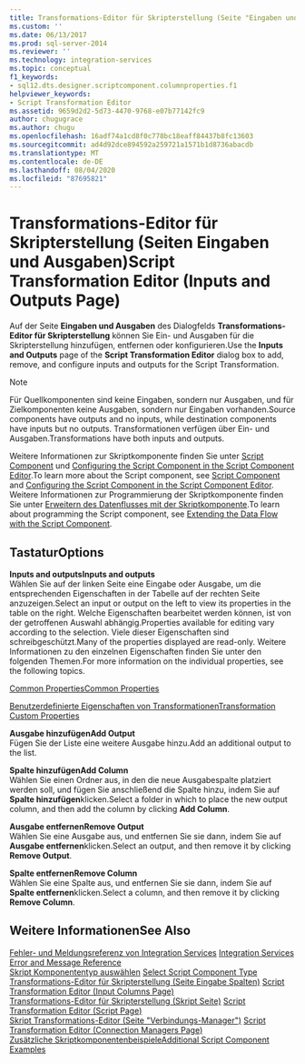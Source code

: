 ```yaml
---
title: Transformations-Editor für Skripterstellung (Seite "Eingaben und Ausgaben") | Microsoft-Dokumentation
ms.custom: ''
ms.date: 06/13/2017
ms.prod: sql-server-2014
ms.reviewer: ''
ms.technology: integration-services
ms.topic: conceptual
f1_keywords:
- sql12.dts.designer.scriptcomponent.columnproperties.f1
helpviewer_keywords:
- Script Transformation Editor
ms.assetid: 9659d2d2-5d73-4470-9768-e07b77142fc9
author: chugugrace
ms.author: chugu
ms.openlocfilehash: 16adf74a1cd8f0c778bc18eaff84437b8fc13603
ms.sourcegitcommit: ad4d92dce894592a259721a1571b1d8736abacdb
ms.translationtype: MT
ms.contentlocale: de-DE
ms.lasthandoff: 08/04/2020
ms.locfileid: "87695821"
---
```

# <a name="script-transformation-editor-inputs-and-outputs-page"></a><span data-ttu-id="2d5c4-102">Transformations-Editor für Skripterstellung (Seiten Eingaben und Ausgaben)</span><span class="sxs-lookup"><span data-stu-id="2d5c4-102">Script Transformation Editor (Inputs and Outputs Page)</span></span>
  <span data-ttu-id="2d5c4-103">Auf der Seite **Eingaben und Ausgaben** des Dialogfelds **Transformations-Editor für Skripterstellung** können Sie Ein- und Ausgaben für die Skripterstellung hinzufügen, entfernen oder konfigurieren.</span><span class="sxs-lookup"><span data-stu-id="2d5c4-103">Use the **Inputs and Outputs** page of the **Script Transformation Editor** dialog box to add, remove, and configure inputs and outputs for the Script Transformation.</span></span>  
  
> [!NOTE]  
>  <span data-ttu-id="2d5c4-104">Für Quellkomponenten sind keine Eingaben, sondern nur Ausgaben, und für Zielkomponenten keine Ausgaben, sondern nur Eingaben vorhanden.</span><span class="sxs-lookup"><span data-stu-id="2d5c4-104">Source components have outputs and no inputs, while destination components have inputs but no outputs.</span></span> <span data-ttu-id="2d5c4-105">Transformationen verfügen über Ein- und Ausgaben.</span><span class="sxs-lookup"><span data-stu-id="2d5c4-105">Transformations have both inputs and outputs.</span></span>  
  
 <span data-ttu-id="2d5c4-106">Weitere Informationen zur Skriptkomponente finden Sie unter [Script Component](data-flow/transformations/script-component.md) und [Configuring the Script Component in the Script Component Editor](extending-packages-scripting/data-flow-script-component/configuring-the-script-component-in-the-script-component-editor.md).</span><span class="sxs-lookup"><span data-stu-id="2d5c4-106">To learn more about the Script component, see [Script Component](data-flow/transformations/script-component.md) and [Configuring the Script Component in the Script Component Editor](extending-packages-scripting/data-flow-script-component/configuring-the-script-component-in-the-script-component-editor.md).</span></span> <span data-ttu-id="2d5c4-107">Weitere Informationen zur Programmierung der Skriptkomponente finden Sie unter [Erweitern des Datenflusses mit der Skriptkomponente](extending-packages-scripting/data-flow-script-component/extending-the-data-flow-with-the-script-component.md).</span><span class="sxs-lookup"><span data-stu-id="2d5c4-107">To learn about programming the Script component, see [Extending the Data Flow with the Script Component](extending-packages-scripting/data-flow-script-component/extending-the-data-flow-with-the-script-component.md).</span></span>  
  
## <a name="options"></a><span data-ttu-id="2d5c4-108">Tastatur</span><span class="sxs-lookup"><span data-stu-id="2d5c4-108">Options</span></span>  
 <span data-ttu-id="2d5c4-109">**Inputs and outputs**</span><span class="sxs-lookup"><span data-stu-id="2d5c4-109">**Inputs and outputs**</span></span>  
 <span data-ttu-id="2d5c4-110">Wählen Sie auf der linken Seite eine Eingabe oder Ausgabe, um die entsprechenden Eigenschaften in der Tabelle auf der rechten Seite anzuzeigen.</span><span class="sxs-lookup"><span data-stu-id="2d5c4-110">Select an input or output on the left to view its properties in the table on the right.</span></span> <span data-ttu-id="2d5c4-111">Welche Eigenschaften bearbeitet werden können, ist von der getroffenen Auswahl abhängig.</span><span class="sxs-lookup"><span data-stu-id="2d5c4-111">Properties available for editing vary according to the selection.</span></span> <span data-ttu-id="2d5c4-112">Viele dieser Eigenschaften sind schreibgeschützt.</span><span class="sxs-lookup"><span data-stu-id="2d5c4-112">Many of the properties displayed are read-only.</span></span> <span data-ttu-id="2d5c4-113">Weitere Informationen zu den einzelnen Eigenschaften finden Sie unter den folgenden Themen.</span><span class="sxs-lookup"><span data-stu-id="2d5c4-113">For more information on the individual properties, see the following topics.</span></span>  
  
 [<span data-ttu-id="2d5c4-114">Common Properties</span><span class="sxs-lookup"><span data-stu-id="2d5c4-114">Common Properties</span></span>](../../2014/integration-services/common-properties.md)  
  
 [<span data-ttu-id="2d5c4-115">Benutzerdefinierte Eigenschaften von Transformationen</span><span class="sxs-lookup"><span data-stu-id="2d5c4-115">Transformation Custom Properties</span></span>](data-flow/transformations/transformation-custom-properties.md)  
  
 <span data-ttu-id="2d5c4-116">**Ausgabe hinzufügen**</span><span class="sxs-lookup"><span data-stu-id="2d5c4-116">**Add Output**</span></span>  
 <span data-ttu-id="2d5c4-117">Fügen Sie der Liste eine weitere Ausgabe hinzu.</span><span class="sxs-lookup"><span data-stu-id="2d5c4-117">Add an additional output to the list.</span></span>  
  
 <span data-ttu-id="2d5c4-118">**Spalte hinzufügen**</span><span class="sxs-lookup"><span data-stu-id="2d5c4-118">**Add Column**</span></span>  
 <span data-ttu-id="2d5c4-119">Wählen Sie einen Ordner aus, in den die neue Ausgabespalte platziert werden soll, und fügen Sie anschließend die Spalte hinzu, indem Sie auf **Spalte hinzufügen**klicken.</span><span class="sxs-lookup"><span data-stu-id="2d5c4-119">Select a folder in which to place the new output column, and then add the column by clicking **Add Column**.</span></span>  
  
 <span data-ttu-id="2d5c4-120">**Ausgabe entfernen**</span><span class="sxs-lookup"><span data-stu-id="2d5c4-120">**Remove Output**</span></span>  
 <span data-ttu-id="2d5c4-121">Wählen Sie eine Ausgabe aus, und entfernen Sie sie dann, indem Sie auf **Ausgabe entfernen**klicken.</span><span class="sxs-lookup"><span data-stu-id="2d5c4-121">Select an output, and then remove it by clicking **Remove Output**.</span></span>  
  
 <span data-ttu-id="2d5c4-122">**Spalte entfernen**</span><span class="sxs-lookup"><span data-stu-id="2d5c4-122">**Remove Column**</span></span>  
 <span data-ttu-id="2d5c4-123">Wählen Sie eine Spalte aus, und entfernen Sie sie dann, indem Sie auf **Spalte entfernen**klicken.</span><span class="sxs-lookup"><span data-stu-id="2d5c4-123">Select a column, and then remove it by clicking **Remove Column**.</span></span>  
  
## <a name="see-also"></a><span data-ttu-id="2d5c4-124">Weitere Informationen</span><span class="sxs-lookup"><span data-stu-id="2d5c4-124">See Also</span></span>  
 <span data-ttu-id="2d5c4-125">[Fehler- und Meldungsreferenz von Integration Services](../../2014/integration-services/integration-services-error-and-message-reference.md) </span><span class="sxs-lookup"><span data-stu-id="2d5c4-125">[Integration Services Error and Message Reference](../../2014/integration-services/integration-services-error-and-message-reference.md) </span></span>  
 <span data-ttu-id="2d5c4-126">[Skript Komponententyp auswählen](../../2014/integration-services/select-script-component-type.md) </span><span class="sxs-lookup"><span data-stu-id="2d5c4-126">[Select Script Component Type](../../2014/integration-services/select-script-component-type.md) </span></span>  
 <span data-ttu-id="2d5c4-127">[Transformations-Editor für Skripterstellung &#40;Seite Eingabe Spalten&#41;](../../2014/integration-services/script-transformation-editor-input-columns-page.md) </span><span class="sxs-lookup"><span data-stu-id="2d5c4-127">[Script Transformation Editor &#40;Input Columns Page&#41;](../../2014/integration-services/script-transformation-editor-input-columns-page.md) </span></span>  
 <span data-ttu-id="2d5c4-128">[Transformations-Editor für Skripterstellung &#40;Skript Seite&#41;](../../2014/integration-services/script-transformation-editor-script-page.md) </span><span class="sxs-lookup"><span data-stu-id="2d5c4-128">[Script Transformation Editor &#40;Script Page&#41;](../../2014/integration-services/script-transformation-editor-script-page.md) </span></span>  
 <span data-ttu-id="2d5c4-129">[Skript Transformations-Editor &#40;Seite "Verbindungs-Manager"&#41;](../../2014/integration-services/script-transformation-editor-connection-managers-page.md) </span><span class="sxs-lookup"><span data-stu-id="2d5c4-129">[Script Transformation Editor &#40;Connection Managers Page&#41;](../../2014/integration-services/script-transformation-editor-connection-managers-page.md) </span></span>  
 [<span data-ttu-id="2d5c4-130">Zusätzliche Skriptkomponentenbeispiele</span><span class="sxs-lookup"><span data-stu-id="2d5c4-130">Additional Script Component Examples</span></span>](extending-packages-scripting-data-flow-script-component-examples/additional-script-component-examples.md)  
  
  
